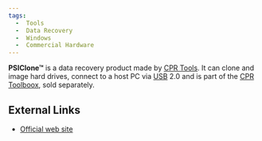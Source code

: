 ```yaml
---
tags:
  -  Tools
  -  Data Recovery
  -  Windows
  -  Commercial Hardware
---
```

**PSIClone™** is a data recovery product made by [CPR
Tools](cpr_tools.md). It can clone and image hard drives,
connect to a host PC via [USB](usb.md) 2.0 and is part of the
[CPR Toolboox](cpr_toolboox.md), sold separately.

## External Links

- [Official web site](http://www.thepsiclone.com/)